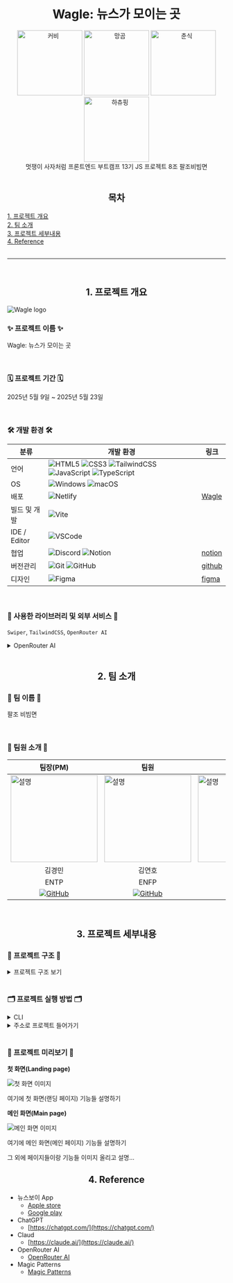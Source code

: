 <div align="center"><h1> Wagle: 뉴스가 모이는 곳 </h1></div>
<div align="center">
<img src="https://github.com/user-attachments/assets/72caa4e9-cb93-4767-8fe3-92849aa32331" alt="커비" width="150"/>
<img src="https://github.com/user-attachments/assets/b998df05-7b6b-456f-a9b0-397fb7e48c00" alt="망곰" width="150"/>
<img src="https://github.com/user-attachments/assets/0285f477-2563-40d0-8ed8-0a3a8c09cdd9" alt="춘식" width="150"/>
<img src="https://github.com/user-attachments/assets/af006025-7e93-4e5a-a456-ba8202fb9fe4" alt="하츄핑" width="150"/>
</div>


<div align="center">멋쟁이 사자처럼 프론트엔드 부트캠프 13기 JS 프로젝트 8조 팔조비빔면</div>

<br/>

<div align="center"><h2> 목차 </h2></div>

[1. 프로젝트 개요](#1-프로젝트-개요)
<br/>
[2. 팀 소개](#2-팀-소개)
<br/>
[3. 프로젝트 세부내용](#3-프로젝트-세부내용)
<br/>
[4. Reference](#4-Reference)
<br/>
<br/>

---

<br/>

<div align="center"><h2 id="1-프로젝트-개요"> 1. 프로젝트 개요 </h2></div>

![Wagle logo](https://github.com/user-attachments/assets/4f58096c-df96-4a75-9bbb-5f51fff60400)



<h3> ✨ 프로젝트 이름 ✨ </h3>

Wagle: 뉴스가 모이는 곳

<br/>

<h3> 🗓️ 프로젝트 기간 🗓️ </h3>

2025년 5월 9일 ~ 2025년 5월 23일

<br/>




<h3> 🛠️ 개발 환경 🛠️ </h3>

| 분류 | 개발 환경 | 링크 |
|-------|-------|-------|
| 언어 | ![HTML5](https://img.shields.io/badge/HTML5-E34F26?style=flat-square&logo=html5&logoColor=white) ![CSS3](https://img.shields.io/badge/CSS3-1572B6?style=flat-square&logo=css3&logoColor=white) ![TailwindCSS](https://img.shields.io/badge/TailwindCSS-06B6D4?style=flat-square&logo=tailwindcss&logoColor=white) ![JavaScript](https://img.shields.io/badge/JavaScript-F7DF1E?style=flat-square&logo=javascript&logoColor=black) ![TypeScript](https://img.shields.io/badge/TypeScript-3178C6?style=flat-square&logo=typescript&logoColor=white) | |
| OS | ![Windows](https://img.shields.io/badge/Windows-0078D6?style=flat-square&logo=windows&logoColor=white) ![macOS](https://img.shields.io/badge/macOS-000000?style=flat-square&logo=apple&logoColor=white) | |
| 배포 | ![Netlify](https://img.shields.io/badge/Netlify-00C7B7?style=flat-square&logo=netlify&logoColor=white) | [Wagle](https://paljobibim.netlify.app/) |
| 빌드 및 개발 | ![Vite](https://img.shields.io/badge/Vite-646CFF?style=flat-square&logo=vite&logoColor=white) | |
| IDE / Editor | ![VSCode](https://img.shields.io/badge/VSCode-007ACC?style=flat-square&logo=visualstudiocode&logoColor=white) | |
| 협업 | ![Discord](https://img.shields.io/badge/Discord-5865F2?style=flat-square&logo=discord&logoColor=white) ![Notion](https://img.shields.io/badge/Notion-000000?style=flat-square&logo=notion&logoColor=white) | [notion](https://www.notion.so/1ed73873401a80fdb202cb6ebf756014?pvs=4) |
| 버전관리 | ![Git](https://img.shields.io/badge/Git-F05032?style=flat-square&logo=git&logoColor=white) ![GitHub](https://img.shields.io/badge/GitHub-181717?style=flat-square&logo=github&logoColor=white) | [github](https://github.com/FRONTENDBOOTCAMP-13th/JS-08-bibim/) |
| 디자인 | ![Figma](https://img.shields.io/badge/Figma-F24E1E?style=flat-square&logo=figma&logoColor=white) | [figma](https://www.figma.com/design/OeyGQ0o6MVOlnv1AbRkBbj/%ED%8C%94%EC%A1%B0%EB%B9%84%EB%B9%94%EB%A9%B4-%ED%94%BC%EA%B7%B8%EB%A7%88?node-id=0-1&p=f&t=C0a9J4Fmhn7QehoW-0) |

<br/>

<h3> 📖 사용한 라이브러리 및 외부 서비스 📖 </h3>

`Swiper`, `TailwindCSS`, `OpenRouter AI`

<details>
<summary>OpenRouter AI</summary>

https://openrouter.ai/

<br/>

OpenRouter는 다양한 AI 모델을 하나의 통합 API를 통해 제공하는 플랫폼으로, OpenAI, Anthropic, Google, Meta 등 주요 LLM 제공자의 모델을 단일 인터페이스에서 사용할 수 있게 해줍니다.<br/>
이 플랫폼은 자동 라우팅, 장애 허용, 비용 최적화 기능을 통해 개발자가 손쉽게 여러 AI 모델을 통합하고 활용할 수 있도록 지원합니다.<br/>
우리 팀은 이 플랫폼의 `opengvlab/internvl3-14b:free`와 `nousresearch/deephermes-3-mistral-24b-preview:free`를 이용합니다.
</details>

<br/>

<div align="center"><h2 id="2-팀-소개"> 2. 팀 소개 </h2></div>


<h3>🍜 팀 이름 🍜</h3>

팔조 비빔면



<br/>

<h3>🌳 팀원 소개 🌳</h3>

| 팀장(PM) | 팀원 | 팀원 | 팀원(PL) |
|-------|-------|-------|-------|
| <img src="https://github.com/user-attachments/assets/c913a593-33b2-4635-9eb2-524cd5df86a6" alt="설명" width="200" height="200"/> | <img src="https://github.com/user-attachments/assets/2e847766-62ea-41bd-8e77-b3d9063e2354" alt="설명" width="200" height="200"/> | <img src="https://github.com/user-attachments/assets/76387a40-7039-41cc-b666-cb9af2fb67f3" alt="설명" width="200" height="200"/> | <img src="https://github.com/user-attachments/assets/faa55a68-1bb1-49d9-9430-a11f6cc417c3" alt="설명" width="200" height="200"/> |
| <div align="center">김경민</div> | <div align="center">김연호</div> | <div align="center">김현지</div> | <div align="center">이선진</div> |
| <div align="center">ENTP</div> | <div align="center">ENFP</div> | <div align="center">ENTJ</div> | <div align="center">INFJ</div> |
| <div align="center">[![GitHub](https://img.shields.io/badge/GitHub-181717?style=flat-square&logo=github&logoColor=white)](https://github.com/JJUKKULI)</div> | <div align="center">[![GitHub](https://img.shields.io/badge/GitHub-181717?style=flat-square&logo=github&logoColor=white)](https://github.com/KYDDD)</div> | <div align="center">[![GitHub](https://img.shields.io/badge/GitHub-181717?style=flat-square&logo=github&logoColor=white)](https://github.com/hyunji1117)</div> | <div align="center">[![GitHub](https://img.shields.io/badge/GitHub-181717?style=flat-square&logo=github&logoColor=white)](https://github.com/SJ-1011)</div> |


<br/>


<div align="center"><h2 id="3-프로젝트-세부내용"> 3. 프로젝트 세부내용 </h2></div>

<h3>📂 프로젝트 구조 📂</h3>

<details>
<summary>프로젝트 구조 보기</summary>

```
Wagle
|-- README.md
|-- eslint.config.js
|-- index.html
|-- package-lock.json
|-- package.json
|-- prettier.config.js
|-- project-structure.txt
|-- public
|   |-- font
|   |   |-- pretendardvariable.css
|   |   `-- woff2
|   |   `-- PretendardVariable.woff2
|   |-- iconLogo.svg
|   |-- logo.svg
|   |-- vite.svg
|   `-- wagle.svg
|-- src
|   |-- components
|   |   |-- category.html
|   |   |-- footer.html
|   |   |-- header.html
|   |   `-- quiz.html
|   |-- counter.ts
|   |-- main.ts
|   |-- pages
|   |   |-- game
|   |   |   |-- baseball-game.html
|   |   |   |-- game-page.html
|   |   |   |-- question-game.html
|   |   |   `-- soccer-game.html
|   |   |-- main-page.html
|   |   |-- naverapi.html
|   |   |-- quiz.html
|   |   |-- svg
|   |   |   |-- Asiae_CI_Light.svg
|   |   |   |-- Dong-a_Ilbo_logo.svg
|   |   |   |-- Hankyorehe.svg
|   |   |   |-- Hankyung_logo.svg
|   |   |   |-- Seoul_Shinmun_logo.svg
|   |   |   |-- The_JoongAng_logo.svg
|   |   |   |-- The_kyunghyang_shinmun_logo.svg
|   |   |   `-- YTN_2014_logo.svg
|   |   |-- toggle-menu.html
|   |   `-- webp
|   |       `-- 503error.webp
|   |-- storage.ts
|   |-- style.css
|   |-- styles
|   |-- types
|   |   `-- swiper-css.d.ts
|   |-- typescript
|   |   |-- baseball-game.ts
|   |   |-- category.ts
|   |   |-- landingPage.ts
|   |   |-- main-page.ts
|   |   |-- naverapi.ts
|   |   |-- question-game.ts
|   |   |-- quiz.ts
|   |   |-- search-page.ts
|   |   |-- soccer-game.ts
|   |   |-- toggle-menu.ts
|   |   `-- updatePoint.ts
|   |-- typescript.svg
|   `-- vite-env.d.ts
|-- tsconfig.json
`-- vite.config.js

```


</details>



<br/>

<h3>🗂️ 프로젝트 실행 방법 🗂️</h3>

<details>
<summary>CLI</summary>

Wagle을 로컬에서 이용하시려면, 아래의 CLI 명령을 따라주세요.

```bash
git clone https://github.com/FRONTENDBOOTCAMP-13th/JS-08-bibim
```

git으로 clone을 합니다.

```bash
npm i
```

필요한 패키지를 설치합니다.

```bash
npm run dev
```

개발 모드로 실행합니다.
<br/>
빌드 모드로 실행하기 위해서는 아래의 명령어를 입력하세요.

```bash
npm run build
npm run preview
```

</details>

<details>
<summary>주소로 프로젝트 들어가기</summary>

<a href="https://paljobibim.netlify.app/">https://paljobibim.netlify.app/</a>

</details>

<br/>

<h3>🦜 프로젝트 미리보기 🦜</h3>

**첫 화면(Landing page)**


![첫 화면 이미지](https://github.com/user-attachments/assets/be62b606-d2c1-4c75-b478-d1fa2654237d)



여기에 첫 화면(랜딩 페이지) 기능들 설명하기



**메인 화면(Main page)**

![메인 화면 이미지](https://github.com/user-attachments/assets/2487edd4-fa3b-4371-97a5-3803587e3bde)


여기에 메인 화면(메인 페이지) 기능들 설명하기

그 외에 페이지들이랑 기능들 이미지 올리고 설명...



<div align="center"><h2 id="4-Reference"> 4. Reference </h2></div>

- 뉴스보이 App
  - [Apple store](https://apps.apple.com/kr/app/%EB%89%B4%EC%8A%A4%EB%B3%B4%EC%9D%B4-%EB%A7%A4%EC%9D%BC-%EB%B6%84%EC%95%BC%EB%B3%84-top-10-%EB%89%B4%EC%8A%A4-%EB%B3%B4%EA%B8%B0/id6667097167)
  - [Google play](https://play.google.com/store/apps/details?id=com.curvedroad.newsboy&hl=ko&pli=1)
- ChatGPT
  - [https://chatgpt.com/](https://chatgpt.com/)
- Claud
  - [https://claude.ai/](https://claude.ai/)
- OpenRouter AI
  - [OpenRouter AI](https://openrouter.ai/)
- Magic Patterns
  - [Magic Patterns](https://www.magicpatterns.com/)
